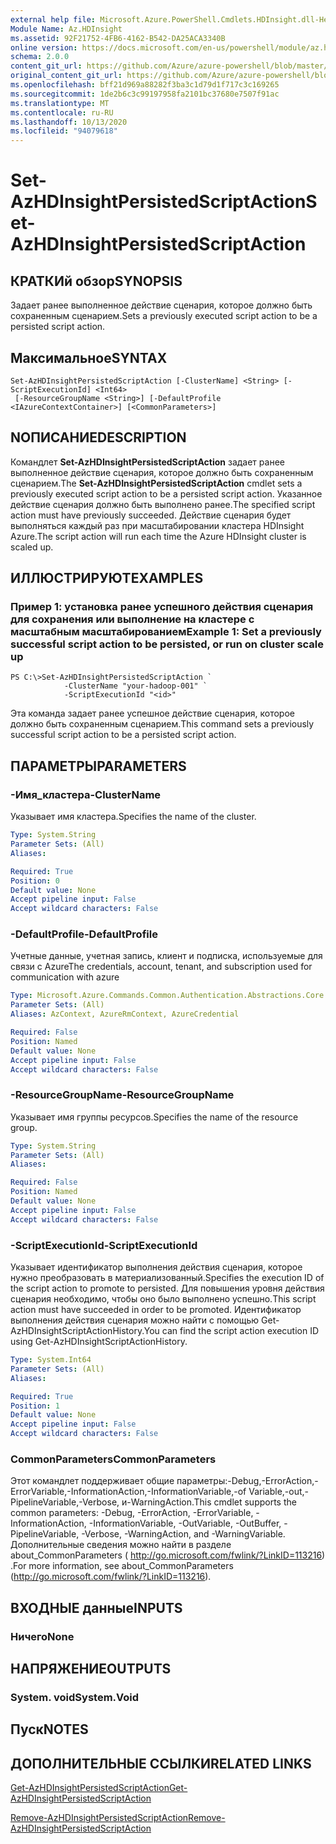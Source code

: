 ```yaml
---
external help file: Microsoft.Azure.PowerShell.Cmdlets.HDInsight.dll-Help.xml
Module Name: Az.HDInsight
ms.assetid: 92F21752-4FB6-4162-B542-DA25ACA3340B
online version: https://docs.microsoft.com/en-us/powershell/module/az.hdinsight/set-azhdinsightpersistedscriptaction
schema: 2.0.0
content_git_url: https://github.com/Azure/azure-powershell/blob/master/src/HDInsight/HDInsight/help/Set-AzHDInsightPersistedScriptAction.md
original_content_git_url: https://github.com/Azure/azure-powershell/blob/master/src/HDInsight/HDInsight/help/Set-AzHDInsightPersistedScriptAction.md
ms.openlocfilehash: bff21d969a88282f3ba3c1d79d1f717c3c169265
ms.sourcegitcommit: 1de2b6c3c99197958fa2101bc37680e7507f91ac
ms.translationtype: MT
ms.contentlocale: ru-RU
ms.lasthandoff: 10/13/2020
ms.locfileid: "94079618"
---
```

# <span data-ttu-id="2dd69-101">Set-AzHDInsightPersistedScriptAction</span><span class="sxs-lookup"><span data-stu-id="2dd69-101">Set-AzHDInsightPersistedScriptAction</span></span>

## <span data-ttu-id="2dd69-102">КРАТКИй обзор</span><span class="sxs-lookup"><span data-stu-id="2dd69-102">SYNOPSIS</span></span>
<span data-ttu-id="2dd69-103">Задает ранее выполненное действие сценария, которое должно быть сохраненным сценарием.</span><span class="sxs-lookup"><span data-stu-id="2dd69-103">Sets a previously executed script action to be a persisted script action.</span></span>

## <span data-ttu-id="2dd69-104">Максимальное</span><span class="sxs-lookup"><span data-stu-id="2dd69-104">SYNTAX</span></span>

```
Set-AzHDInsightPersistedScriptAction [-ClusterName] <String> [-ScriptExecutionId] <Int64>
 [-ResourceGroupName <String>] [-DefaultProfile <IAzureContextContainer>] [<CommonParameters>]
```

## <span data-ttu-id="2dd69-105">NОПИСАНИЕ</span><span class="sxs-lookup"><span data-stu-id="2dd69-105">DESCRIPTION</span></span>
<span data-ttu-id="2dd69-106">Командлет **Set-AzHDInsightPersistedScriptAction** задает ранее выполненное действие сценария, которое должно быть сохраненным сценарием.</span><span class="sxs-lookup"><span data-stu-id="2dd69-106">The **Set-AzHDInsightPersistedScriptAction** cmdlet sets a previously executed script action to be a persisted script action.</span></span>
<span data-ttu-id="2dd69-107">Указанное действие сценария должно быть выполнено ранее.</span><span class="sxs-lookup"><span data-stu-id="2dd69-107">The specified script action must have previously succeeded.</span></span>
<span data-ttu-id="2dd69-108">Действие сценария будет выполняться каждый раз при масштабировании кластера HDInsight Azure.</span><span class="sxs-lookup"><span data-stu-id="2dd69-108">The script action will run each time the Azure HDInsight cluster is scaled up.</span></span>

## <span data-ttu-id="2dd69-109">ИЛЛЮСТРИРУЮТ</span><span class="sxs-lookup"><span data-stu-id="2dd69-109">EXAMPLES</span></span>

### <span data-ttu-id="2dd69-110">Пример 1: установка ранее успешного действия сценария для сохранения или выполнение на кластере с масштабным масштабированием</span><span class="sxs-lookup"><span data-stu-id="2dd69-110">Example 1: Set a previously successful script action to be persisted, or run on cluster scale up</span></span>
```
PS C:\>Set-AzHDInsightPersistedScriptAction `
            -ClusterName "your-hadoop-001" `
            -ScriptExecutionId "<id>"
```

<span data-ttu-id="2dd69-111">Эта команда задает ранее успешное действие сценария, которое должно быть сохраненным сценарием.</span><span class="sxs-lookup"><span data-stu-id="2dd69-111">This command sets a previously successful script action to be a persisted script action.</span></span>

## <span data-ttu-id="2dd69-112">ПАРАМЕТРЫ</span><span class="sxs-lookup"><span data-stu-id="2dd69-112">PARAMETERS</span></span>

### <span data-ttu-id="2dd69-113">-Имя_кластера</span><span class="sxs-lookup"><span data-stu-id="2dd69-113">-ClusterName</span></span>
<span data-ttu-id="2dd69-114">Указывает имя кластера.</span><span class="sxs-lookup"><span data-stu-id="2dd69-114">Specifies the name of the cluster.</span></span>

```yaml
Type: System.String
Parameter Sets: (All)
Aliases:

Required: True
Position: 0
Default value: None
Accept pipeline input: False
Accept wildcard characters: False
```

### <span data-ttu-id="2dd69-115">-DefaultProfile</span><span class="sxs-lookup"><span data-stu-id="2dd69-115">-DefaultProfile</span></span>
<span data-ttu-id="2dd69-116">Учетные данные, учетная запись, клиент и подписка, используемые для связи с Azure</span><span class="sxs-lookup"><span data-stu-id="2dd69-116">The credentials, account, tenant, and subscription used for communication with azure</span></span>

```yaml
Type: Microsoft.Azure.Commands.Common.Authentication.Abstractions.Core.IAzureContextContainer
Parameter Sets: (All)
Aliases: AzContext, AzureRmContext, AzureCredential

Required: False
Position: Named
Default value: None
Accept pipeline input: False
Accept wildcard characters: False
```

### <span data-ttu-id="2dd69-117">-ResourceGroupName</span><span class="sxs-lookup"><span data-stu-id="2dd69-117">-ResourceGroupName</span></span>
<span data-ttu-id="2dd69-118">Указывает имя группы ресурсов.</span><span class="sxs-lookup"><span data-stu-id="2dd69-118">Specifies the name of the resource group.</span></span>

```yaml
Type: System.String
Parameter Sets: (All)
Aliases:

Required: False
Position: Named
Default value: None
Accept pipeline input: False
Accept wildcard characters: False
```

### <span data-ttu-id="2dd69-119">-ScriptExecutionId</span><span class="sxs-lookup"><span data-stu-id="2dd69-119">-ScriptExecutionId</span></span>
<span data-ttu-id="2dd69-120">Указывает идентификатор выполнения действия сценария, которое нужно преобразовать в материализованный.</span><span class="sxs-lookup"><span data-stu-id="2dd69-120">Specifies the execution ID of the script action to promote to persisted.</span></span>
<span data-ttu-id="2dd69-121">Для повышения уровня действия сценария необходимо, чтобы оно было выполнено успешно.</span><span class="sxs-lookup"><span data-stu-id="2dd69-121">This script action must have succeeded in order to be promoted.</span></span>
<span data-ttu-id="2dd69-122">Идентификатор выполнения действия сценария можно найти с помощью Get-AzHDInsightScriptActionHistory.</span><span class="sxs-lookup"><span data-stu-id="2dd69-122">You can find the script action execution ID using Get-AzHDInsightScriptActionHistory.</span></span>

```yaml
Type: System.Int64
Parameter Sets: (All)
Aliases:

Required: True
Position: 1
Default value: None
Accept pipeline input: False
Accept wildcard characters: False
```

### <span data-ttu-id="2dd69-123">CommonParameters</span><span class="sxs-lookup"><span data-stu-id="2dd69-123">CommonParameters</span></span>
<span data-ttu-id="2dd69-124">Этот командлет поддерживает общие параметры:-Debug,-ErrorAction,-ErrorVariable,-InformationAction,-InformationVariable,-of Variable,-out,-PipelineVariable,-Verbose, и-WarningAction.</span><span class="sxs-lookup"><span data-stu-id="2dd69-124">This cmdlet supports the common parameters: -Debug, -ErrorAction, -ErrorVariable, -InformationAction, -InformationVariable, -OutVariable, -OutBuffer, -PipelineVariable, -Verbose, -WarningAction, and -WarningVariable.</span></span> <span data-ttu-id="2dd69-125">Дополнительные сведения можно найти в разделе about_CommonParameters ( http://go.microsoft.com/fwlink/?LinkID=113216) .</span><span class="sxs-lookup"><span data-stu-id="2dd69-125">For more information, see about_CommonParameters (http://go.microsoft.com/fwlink/?LinkID=113216).</span></span>

## <span data-ttu-id="2dd69-126">ВХОДНЫЕ данные</span><span class="sxs-lookup"><span data-stu-id="2dd69-126">INPUTS</span></span>

### <span data-ttu-id="2dd69-127">Ничего</span><span class="sxs-lookup"><span data-stu-id="2dd69-127">None</span></span>

## <span data-ttu-id="2dd69-128">НАПРЯЖЕНИЕ</span><span class="sxs-lookup"><span data-stu-id="2dd69-128">OUTPUTS</span></span>

### <span data-ttu-id="2dd69-129">System. void</span><span class="sxs-lookup"><span data-stu-id="2dd69-129">System.Void</span></span>

## <span data-ttu-id="2dd69-130">Пуск</span><span class="sxs-lookup"><span data-stu-id="2dd69-130">NOTES</span></span>

## <span data-ttu-id="2dd69-131">ДОПОЛНИТЕЛЬНЫЕ ССЫЛКИ</span><span class="sxs-lookup"><span data-stu-id="2dd69-131">RELATED LINKS</span></span>

[<span data-ttu-id="2dd69-132">Get-AzHDInsightPersistedScriptAction</span><span class="sxs-lookup"><span data-stu-id="2dd69-132">Get-AzHDInsightPersistedScriptAction</span></span>](./Get-AzHDInsightPersistedScriptAction.md)

[<span data-ttu-id="2dd69-133">Remove-AzHDInsightPersistedScriptAction</span><span class="sxs-lookup"><span data-stu-id="2dd69-133">Remove-AzHDInsightPersistedScriptAction</span></span>](./Remove-AzHDInsightPersistedScriptAction.md)


